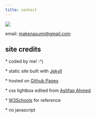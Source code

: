 ```yaml
---
title: contact
---
```


<div class="centered">
  <img src="{{ '/assets/images/icon.png' | relative_url }}">
</div>

email: <makenasumi@gmail.com>

## site credits

\* coded by me! :^)

\* static site built with [Jekyll](https://jekyllrb.com/)

\* hosted on [Github Pages](https://pages.github.com/)

\* css lightbox edited from [Ashfaq Ahmed](https://codeconvey.com/pure-css-lightbox/)

\* [W3Schools](https://www.w3schools.com/) for reference

\* no javascript

